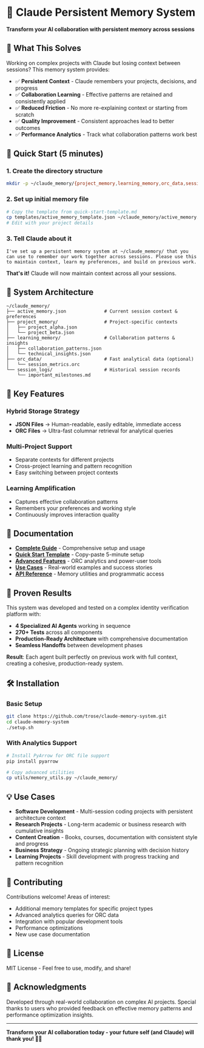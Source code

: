 # 🧠 Claude Persistent Memory System

**Transform your AI collaboration with persistent memory across sessions**

## 🌟 **What This Solves**

Working on complex projects with Claude but losing context between sessions? This memory system provides:

- ✅ **Persistent Context** - Claude remembers your projects, decisions, and progress
- ✅ **Collaboration Learning** - Effective patterns are retained and consistently applied  
- ✅ **Reduced Friction** - No more re-explaining context or starting from scratch
- ✅ **Quality Improvement** - Consistent approaches lead to better outcomes
- ✅ **Performance Analytics** - Track what collaboration patterns work best

## 🚀 **Quick Start (5 minutes)**

### 1. Create the directory structure
```bash
mkdir -p ~/claude_memory/{project_memory,learning_memory,orc_data,session_logs}
```

### 2. Set up initial memory file
```bash
# Copy the template from quick-start-template.md
cp templates/active_memory_template.json ~/claude_memory/active_memory.json
# Edit with your project details
```

### 3. Tell Claude about it
```
I've set up a persistent memory system at ~/claude_memory/ that you can use to remember our work together across sessions. Please use this to maintain context, learn my preferences, and build on previous work.
```

**That's it!** Claude will now maintain context across all your sessions.

## 📁 **System Architecture**

```
~/claude_memory/
├── active_memory.json              # Current session context & preferences
├── project_memory/                 # Project-specific contexts
│   ├── project_alpha.json
│   └── project_beta.json
├── learning_memory/                # Collaboration patterns & insights
│   ├── collaboration_patterns.json
│   └── technical_insights.json
├── orc_data/                       # Fast analytical data (optional)
│   └── session_metrics.orc
└── session_logs/                   # Historical session records
    └── important_milestones.md
```

## 🎯 **Key Features**

### **Hybrid Storage Strategy**
- **JSON Files** → Human-readable, easily editable, immediate access
- **ORC Files** → Ultra-fast columnar retrieval for analytical queries

### **Multi-Project Support**
- Separate contexts for different projects
- Cross-project learning and pattern recognition
- Easy switching between project contexts

### **Learning Amplification**
- Captures effective collaboration patterns
- Remembers your preferences and working style
- Continuously improves interaction quality

## 📖 **Documentation**

- **[Complete Guide](docs/COMPLETE_GUIDE.md)** - Comprehensive setup and usage
- **[Quick Start Template](docs/QUICK_START_TEMPLATE.md)** - Copy-paste 5-minute setup
- **[Advanced Features](docs/ADVANCED_FEATURES.md)** - ORC analytics and power-user tools
- **[Use Cases](docs/USE_CASES.md)** - Real-world examples and success stories
- **[API Reference](docs/API_REFERENCE.md)** - Memory utilities and programmatic access

## 🎯 **Proven Results**

This system was developed and tested on a complex identity verification platform with:
- **4 Specialized AI Agents** working in sequence
- **270+ Tests** across all components  
- **Production-Ready Architecture** with comprehensive documentation
- **Seamless Handoffs** between development phases

**Result**: Each agent built perfectly on previous work with full context, creating a cohesive, production-ready system.

## 🛠 **Installation**

### **Basic Setup**
```bash
git clone https://github.com/trose/claude-memory-system.git
cd claude-memory-system
./setup.sh
```

### **With Analytics Support**
```bash
# Install PyArrow for ORC file support
pip install pyarrow

# Copy advanced utilities
cp utils/memory_utils.py ~/claude_memory/
```

## 💡 **Use Cases**

- **Software Development** - Multi-session coding projects with persistent architecture context
- **Research Projects** - Long-term academic or business research with cumulative insights
- **Content Creation** - Books, courses, documentation with consistent style and progress
- **Business Strategy** - Ongoing strategic planning with decision history
- **Learning Projects** - Skill development with progress tracking and pattern recognition

## 🤝 **Contributing**

Contributions welcome! Areas of interest:
- Additional memory templates for specific project types
- Advanced analytics queries for ORC data
- Integration with popular development tools
- Performance optimizations
- New use case documentation

## 📄 **License**

MIT License - Feel free to use, modify, and share!

## 🙏 **Acknowledgments**

Developed through real-world collaboration on complex AI projects. Special thanks to users who provided feedback on effective memory patterns and performance optimization insights.

---

**Transform your AI collaboration today - your future self (and Claude) will thank you! 🧠✨**
